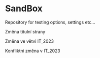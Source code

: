 # SandBox
Repository for testing options, settings etc...


Změna titulní strany

Změna ve větvi IT_2023

Konfliktní změna v IT_2023
